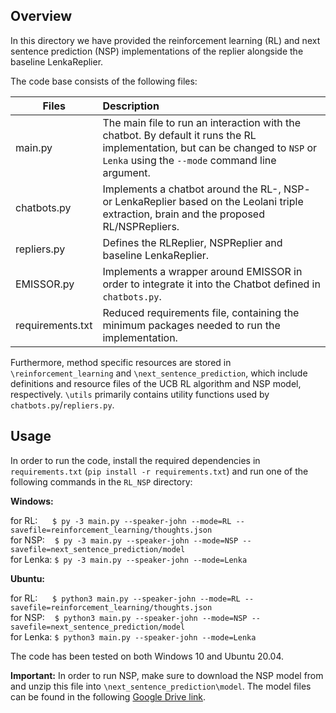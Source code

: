 ## Overview

In this directory we have provided the reinforcement learning (RL) and next sentence prediction (NSP) implementations of the replier alongside the baseline LenkaReplier.

The code base consists of the following files:

| Files            | Description   |
| ---------------- |:-------------|
| main.py          | The main file to run an interaction with the chatbot. By default it runs the RL implementation, but can be changed to `NSP` or `Lenka` using the `--mode` command line argument.|
| chatbots.py      | Implements a chatbot around the RL-, NSP- or LenkaReplier based on the Leolani triple extraction, brain and the proposed RL/NSPRepliers. |
| repliers.py      | Defines the RLReplier, NSPReplier and baseline LenkaReplier. |
| EMISSOR.py       | Implements a wrapper around EMISSOR in order to integrate it into the Chatbot defined in `chatbots.py`. |
| requirements.txt | Reduced requirements file, containing the minimum packages needed to run the implementation. |

Furthermore, method specific resources are stored in `\reinforcement_learning` and `\next_sentence_prediction`, which include definitions and resource files of the UCB RL algorithm and NSP model, respectively. `\utils` primarily contains utility functions used by `chatbots.py`/`repliers.py`.

## Usage

In order to run the code, install the required dependencies in `requirements.txt` (`pip install -r requirements.txt`) and run one of the following commands in the `RL_NSP` directory:

**Windows:**<br>

for RL:      `$ py -3 main.py --speaker-john --mode=RL --savefile=reinforcement_learning/thoughts.json `<br>
for NSP:    `$ py -3 main.py --speaker-john --mode=NSP --savefile=next_sentence_prediction/model `<br>
for Lenka: `$ py -3 main.py --speaker-john --mode=Lenka `

**Ubuntu:**<br>

for RL:      `$ python3 main.py --speaker-john --mode=RL --savefile=reinforcement_learning/thoughts.json `<br>
for NSP:    `$ python3 main.py --speaker-john --mode=NSP --savefile=next_sentence_prediction/model `<br>
for Lenka: `$ python3 main.py --speaker-john --mode=Lenka `

The code has been tested on both Windows 10 and Ubuntu 20.04.

**Important:** In order to run NSP, make sure to download the NSP model from <ADD DRIVE LINK> and unzip this file into `\next_sentence_prediction\model`. The model files can be found in the following [Google Drive link](https://drive.google.com/drive/folders/10GEpnjqXn4DfyKjFjJG7KbJEygvdAI2J?usp=sharing).

